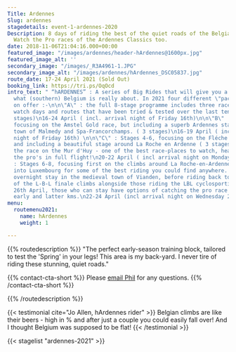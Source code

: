 ```yaml
---
Title: Ardennes
Slug: ardennes
stagedetails: event-1-ardennes-2020
Description: 8 days of riding the best of the quiet roads of the Belgian Ardennes.
  Watch the Pro races of the Ardennes Classics too.
date: 2018-11-06T21:04:16.000+00:00
featured_image: "/images/ardennes/header-hArdennes@1600px.jpg"
featured_image_alt: ''
secondary_image: "/images/_R3A4961-1.JPG"
secondary_image_alt: "/images/ardennes/hArdennes_DSC05837.jpg"
route_date: 17-24 April 2021 (Sold Out)
booking_link: https://tri.ps/OqOcd
intro_text: " “hARDENNES” : A series of Big Rides that will give you a new idea of
  what (southern) Belgium is really about. In 2021 four different \"packages\" are
  on offer :-\n\n\"A\" : the full 8-stage programme includes three race-day ride 'n
  watch days and routes that have been tried & tested over the last ten years. ( 8
  stages)\n16-24 April ( incl. arrival night of Friday 16th)\n\n\"B\" : Stages 1-3,
  focusing on the Amstel Gold race, but including a superb Ardennes stage around the
  town of Malmedy and Spa-Francorchamps. ( 3 stages)\n16-19 April ( incl. arrival
  night of Friday 16th) \n\n\"C\" : Stages 4-6, focusing on the Fléche Wallonne race,
  and including a beautiful stage around La Roche en Ardenne ( 3 stages). We watch
  the race on the Mur d'Huy - one of the best race-places to watch, hear and smell
  the pro's in full flight!\n20-22 April ( incl arrival night on Monday 19th)\n\n\"D\"
  : Stages 6-8, focusing first on the climbs around La Roche-en-Ardenne, then going
  into Luxembourg for some of the best riding you could find anywhere. Includes an
  overnight stay in the medieval town of Vianden, before riding back to tackle ALL
  of the L-B-L finale climbs alongside those riding the LBL cyclosportive. On Sunday
  26th April, those who can stay have options of catching the pro race both in it's
  early and latter kms.\n22-24 April (incl arrival night on Wednesday 21st)\n"
menu:
  routemenu2021:
    name: hArdennes
    weight: 1

---
```

{{% routedescription %}} "The perfect early-season training block, tailored to test the 'Spring' in your legs! This area is my back-yard. I never tire of riding these stunning, quiet roads."

{{% contact-cta-short %}} Please <a class="white dim" href="mailto:mailto:info@centcolschallenge.com">email Phil</a> for any questions. {{% /contact-cta-short %}}

{{% /routedescription %}}

{{< testimonial cite="Jo Allen, hArdennes rider" >}}
Belgian climbs are like their beers - high in % and after just a couple you could easily fall over! And I thought Belgium was supposed to be flat!
{{< /testimonial >}}

{{< stagelist "ardennes-2021" >}}